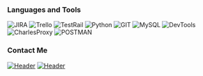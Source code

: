 ### Languages and Tools
![JIRA](https://img.shields.io/badge/Jira-090909?style=for-the-badge&logo=jira&logoColor=136be1)
![Trello](https://img.shields.io/badge/-Trello-090909?style=for-the-badge&logo=Trello)
![TestRail](https://img.shields.io/badge/-TestRail-090909?style=for-the-badge&logo=Testrail)
![Python](https://img.shields.io/badge/-Python-090909?style=for-the-badge&logo=Python)
![GIT](https://img.shields.io/badge/Github-090909?style=for-the-badge&logo=github&logoColor=8cc4d7)
![MySQL](https://img.shields.io/badge/MySQL-090909?style=for-the-badge&logo=mysql&logoColor=00618a)
![DevTools](https://img.shields.io/badge/DevTools-090909?style=for-the-badge&logo=googlechrome&logoColor=2674f2)
![CharlesProxy](https://img.shields.io/badge/CharlesProxy-090909?style=for-the-badge&logo=charlesproxy&logoColor=8cc4d7)
![POSTMAN](https://img.shields.io/badge/Postman-090909?style=for-the-badge&logo=postman&logoColor=f76935)


### Contact Me
[![Header](https://img.shields.io/badge/Linkedin-090909?style=for-the-badge&logo=linkedin&logoColor=0073b1)](https://www.linkedin.com/in/angelina-sidoruk/)
[![Header](https://img.shields.io/badge/Telegram-090909?style=for-the-badge&logo=telegram&logoColor=31a5db)](https://t.me/angelasid)


